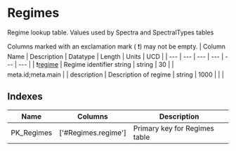 # Regimes
Regime lookup table. Values used by Spectra and SpectralTypes tables


Columns marked with an exclamation mark ( :exclamation:) may not be empty.
| Column Name | Description | Datatype | Length | Units  | UCD |
| --- | --- | --- | --- | --- | --- |
| :exclamation:<u>regime</u> | Regime identifier string | string | 30 |  | meta.id;meta.main  |
| description | Description of regime | string | 1000 |  |   |

## Indexes
| Name | Columns | Description |
| --- | --- | --- |
| PK_Regimes | ['#Regimes.regime'] | Primary key for Regimes table |

